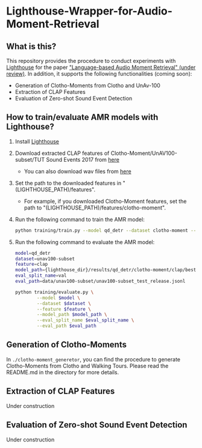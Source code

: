 # Lighthouse-Wrapper-for-Audio-Moment-Retrieval

## What is this?
This repository provides the procedure to conduct experiments with [Lighthouse](https://github.com/line/lighthouse) for the paper ["Language-based Audio Moment Retrieval" (under review)](https://arxiv.org/abs/2409.15672).
In addition, it supports the following functionalities (coming soon):
- Generation of Clotho-Moments from Clotho and UnAv-100
- Extraction of CLAP Features
- Evaluation of Zero-shot Sound Event Detection

## How to train/evaluate AMR models with Lighthouse?
1. Install [Lighthouse](https://github.com/line/lighthouse)

2. Download extracted CLAP features of Clotho-Moment/UnAV100-subset/TUT Sound Events 2017 from [here](https://zenodo.org/records/13806234)
    - You can also download wav files from [here](https://zenodo.org/records/13836117)

3. Set the path to the downloaded features in "(LIGHTHOUSE_PATH)/features".
    - For example, if you downloaded Clotho-Moment features, set the path to "(LIGHTHOUSE_PATH)/features/clotho-moment".

4. Run the following command to train the AMR model:
    ```bash
    python training/train.py --model qd_detr --dataset clotho-moment --feature clap
    ```

5. Run the following command to evaluate the AMR model:
    ```bash
    model=qd_detr
    dataset=unav100-subset
    feature=clap
    model_path={lighthouse_dir}/results/qd_detr/clotho-moment/clap/best.ckpt
    eval_split_name=val
    eval_path=data/unav100-subset/unav100-subset_test_release.jsonl

    python training/evaluate.py \
            --model $model \
            --dataset $dataset \
            --feature $feature \
            --model_path $model_path \
            --eval_split_name $eval_split_name \
            --eval_path $eval_path
    ```

## Generation of Clotho-Moments
In `./clotho-moment_generetor`, you can find the procedure to generate Clotho-Moments from Clotho and Walking Tours.
Please read the README.md in the directory for more details.

## Extraction of CLAP Features
Under construction

## Evaluation of Zero-shot Sound Event Detection
Under construction





